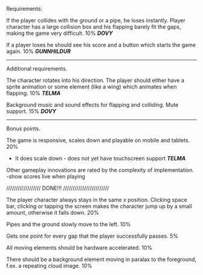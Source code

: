 Requirements:

If the player collides with the ground or a pipe, he loses instantly. Player character has a large collision box and his flapping barely fit the gaps, making the game very difficult. 10%
*****DOVY*****


If a player loses he should see his score and a button which starts the game again. 10%
*****GUNNHILDUR*****

---

Additional requirements.

The character rotates into his direction. The player should either have a sprite animation or some element (like a wing) which animates when flapping.  10%
*****TELMA*****

Background music and sound effects for flapping and colliding. Mute support. 15%
*****DOVY*****

---

Bonus points.

The game is responsive, scales down and playable on mobile and tablets. 20%
- It does scale down - does not yet have touchscreen support
*****TELMA*****

Other gameplay innovations are rated by the complexity of implementation.
-show scores live when playing


////////////////// DONE!!! ////////////////////////

The player character always stays in the same x position. Clicking space bar, clicking or tapping the screen makes the character jump up by a small amount, otherwise it falls down. 20%

Pipes and the ground slowly move to the left. 10%

Gets one point for every gap that the player successfully passes. 5%

All moving elements should be hardware accelerated. 10%

There should be a background element moving in paralax to the foreground, f.ex. a repeating cloud image. 10%
